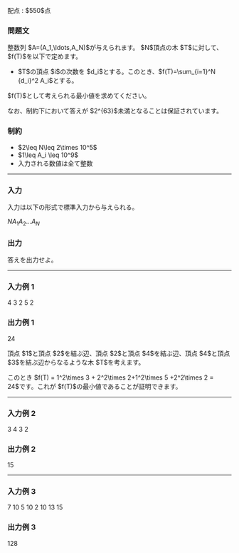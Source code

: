 
<div>

<span>

<span>

<p>
配点 : $550$点
</p>

<div>

<section>

### **問題文**

<p>
整数列 $A=(A_1,\ldots,A_N)$が与えられます。 $N$頂点の木 $T$に対して、 $f(T)$を以下で定めます。
</p>

<ul>

<li>
$T$の頂点 $i$の次数を $d_i$とする。このとき、$f(T)=\sum_{i=1}^N {d_i}^2 A_i$とする。
</li>

</ul>

<p>
$f(T)$として考えられる最小値を求めてください。
</p>

<p>
なお、制約下において答えが $2^{63}$未満となることは保証されています。
</p>

</section>

</div>

<div>

<section>

### **制約**

<ul>

<li>
$2\leq N\leq 2\times 10^5$
</li>

<li>
$1\leq A_i \leq 10^9$
</li>

<li>
入力される数値は全て整数
</li>

</ul>

</section>

</div>

---

<div>

<div>

<section>

### **入力**

<p>
入力は以下の形式で標準入力から与えられる。
</p>

<div>

$N$$A_1$$A_2$$\ldots$$A_N$
</div>

</section>

</div>

<div>

<section>

### **出力**

<p>
答えを出力せよ。
</p>

</section>

</div>

</div>

---

<div>

<section>

### **入力例 1**

<div>

4
3 2 5 2

</div>

</section>

</div>

<div>

<section>

### **出力例 1**

<div>

24

</div>

<p>
頂点 $1$と頂点 $2$を結ぶ辺、頂点 $2$と頂点 $4$を結ぶ辺、頂点 $4$と頂点 $3$を結ぶ辺からなるような木 $T$を考えます。
</p>

<p>
このとき $f(T) = 1^2\times 3 + 2^2\times 2+1^2\times 5 +2^2\times 2 = 24$です。これが $f(T)$の最小値であることが証明できます。
</p>

</section>

</div>

---

<div>

<section>

### **入力例 2**

<div>

3
4 3 2

</div>

</section>

</div>

<div>

<section>

### **出力例 2**

<div>

15

</div>

</section>

</div>

---

<div>

<section>

### **入力例 3**

<div>

7
10 5 10 2 10 13 15

</div>

</section>

</div>

<div>

<section>

### **出力例 3**

<div>

128

</div>

</section>

</div>

</span>

</span>

</div>
